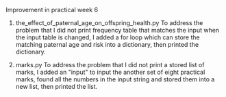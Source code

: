 Improvement in practical week 6
1. the_effect_of_paternal_age_on_offspring_health.py
  To address the problem that I did not print frequency table that matches 
the input when the input table is changed, I added a for loop which can store
the matching paternal age and risk into a dictionary, then printed the 
dictionary.

2. marks.py
  To address the problem that I did not print a stored list of marks, I 
added an "input" to input the another set of eight practical marks, found 
all the numbers in the input string and stored them into a new list, then 
printed the list. 
